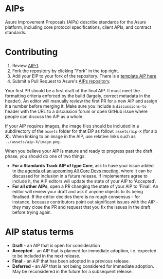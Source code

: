 # AIPs

Asure Improvement Proposals (AIPs) describe standards for the Asure platform, including core protocol specifications, client APIs, and contract standards.

# Contributing

 1. Review [AIP-1](AIPS/aip-1.md).
 2. Fork the repository by clicking "Fork" in the top right.
 3. Add your EIP to your fork of the repository. There is a [template AIP here](aip-X.md).
 4. Submit a Pull Request to Asure's [AIPs repository](https://github.com/AsureFoundation/AIPs).

Your first PR should be a first draft of the final AIP. It must meet the formatting criteria enforced by the build (largely, correct metadata in the header). An editor will manually review the first PR for a new AIP and assign it a number before merging it. Make sure you include a `discussions-to` header with the URL to a discussion forum or open GitHub issue where people can discuss the AIP as a whole.

If your AIP requires images, the image files should be included in a subdirectory of the `assets` folder for that EIP as follow: `assets/aip-X` (for aip **X**). When linking to an image in the AIP, use relative links such as `../assets/aip-X/image.png`.

When you believe your AIP is mature and ready to progress past the draft phase, you should do one of two things:

 - **For a Standards Track AIP of type Core**, ask to have your issue added to [the agenda of an upcoming All Core Devs meeting](https://github.com/AsureFoundation/pm/issues), where it can be discussed for inclusion in a future release. If implementers agree to include it, the AIP editors will update the state of your AIP to 'Accepted'.
 - **For all other AIPs**, open a PR changing the state of your AIP to 'Final'. An editor will review your draft and ask if anyone objects to its being finalised. If the editor decides there is no rough consensus - for instance, because contributors point out significant issues with the AIP - they may close the PR and request that you fix the issues in the draft before trying again.

# AIP status terms
* **Draft** - an AIP that is open for consideration
* **Accepted** - an AIP that is planned for immediate adoption, i.e. expected to be included in the next release.
* **Final** - an AIP that has been adopted in a previous release.
* **Deferred** - an AIP that is not being considered for immediate adoption. May be reconsidered in the future for a subsequent release.
